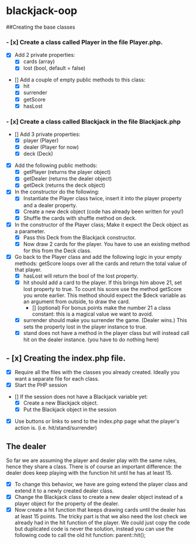 # blackjack-oop
##Creating the base classes

### - [x] Create a class called Player in the file Player.php.
  - [x] Add 2 private properties:
    - [x] cards (array)
    - [x] lost (bool, default = false)
  - [] Add a couple of empty public methods to this class:
    - [x] hit
    - [x] surrender
    - [x] getScore
    - [x] hasLost

### - [x] Create a class called Blackjack in the file Blackjack.php
  - [] Add 3 private properties:
    - [x] player (Player)
    - [x] dealer (Player for now)
    - [x] deck (Deck)
  - [x] Add the following public methods:
    - [x] getPlayer (returns the player object)
    - [x] getDealer (returns the dealer object)
    - [x] getDeck (returns the deck object)
  - [x] In the constructor do the following:
    - [x] Instantiate the Player class twice, insert it into the player property and a dealer property.
    - [x] Create a new deck object (code has already been written for you!)
    - [x] Shuffle the cards with shuffle method on deck.
  - [x] In the constructor of the Player class; Make it expect the Deck object as a parameter.
    - [x] Pass this Deck from the Blackjack constructor.
    - [x] Now draw 2 cards for the player. You have to use an existing method for this from the Deck class.
  - [x] Go back to the Player class and add the following logic in your empty methods: getScore loops over all the cards and return the total value of that player.
    - [x] hasLost will return the bool of the lost property.
    - [x] hit should add a card to the player. If this brings him above 21, set lost property to true. To count his score use the method getScore you wrote earlier. This method should expect the $deck variable as an argument from outside, to draw the card.
      - [] (optional) For bonus points make the number 21 a class constant: this is a magical value we want to avoid.
    - [x] surrender should make you surrender the game. (Dealer wins.) This sets the property lost in the player instance to true.
    - [x] stand does not have a method in the player class but will instead call hit on the dealer instance. (you have to do nothing here)
## - [x] Creating the index.php file.  
- [x] Require all the files with the classes you already created. Ideally you want a separate file for each class.
- [x] Start the PHP session
- [] If the session does not have a Blackjack variable yet:
  - [x] Create a new Blackjack object.
  - [x] Put the Blackjack object in the session
- [x] Use buttons or links to send to the index.php page what the player's action is. (i.e. hit/stand/surrender)

## The dealer
So far we are assuming the player and dealer play with the same rules, hence they share a class. 
There is of course an important difference: 
the dealer does keep playing with the function hit until he has at least 15.
- [x] To change this behavior, we have are going extend the player class and extend it to a newly created dealer class.
- [x] Change the Blackjack class to create a new dealer object instead of a player object for the property of the dealer.
- [x] Now create a hit function that keeps drawing cards until the dealer has at least 15 points. 
The tricky part is that we also need the lost check we already had in the hit function of the player. 
We could just copy the code but duplicated code is never the solution, instead you can use the following code 
to call the old hit function:
parent::hit();